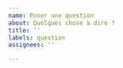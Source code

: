 ```yaml
---
name: Poser une question
about: Quelques chose à dire ?
title: ''
labels: question
assignees: ''

---
```



